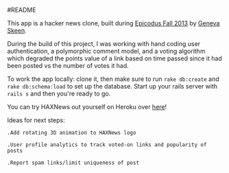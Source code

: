 #README

This app is a hacker news clone, built during [Epicodus Fall 2013](http://www.epicodus.com) by [Geneva Skeen](http://geneevesco.site44.com).

During the build of this project, I was working with hand coding user authentication, a polymorphic comment model, and a voting algorithm which degraded the points value of a link based on time passed since it had been posted vs the number of votes it had. 

To work the app locally: clone it, then make sure to run `rake db:create` and `rake db:schema:load` to set up the database. Start up your rails server with `rails s` and then you're ready to go.

You can try HAXNews out yourself on Heroku over [here](http://haxsnews.herokuapp.com)!

Ideas for next steps:

	.Add rotating 3D animation to HAXNews logo
	
	.User profile analytics to track voted-on links and popularity of posts
	
	.Report spam links/limit uniqueness of post


